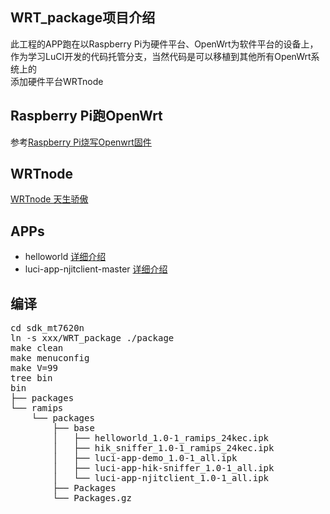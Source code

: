 ## WRT_package项目介绍
此工程的APP跑在以Raspberry Pi为硬件平台、OpenWrt为软件平台的设备上，作为学习LuCI开发的代码托管分支，当然代码是可以移植到其他所有OpenWrt系统上的
<br/>
添加硬件平台WRTnode

## Raspberry Pi跑OpenWrt
参考[Raspberry Pi烧写Openwrt固件](http://jphome.github.io/blog/2014/08/01/raspberry_pi_openwrt.html)

## WRTnode
[WRTnode 天生骄傲](http://wiki.wrtnode.com/index.php?title=Main_Page/zh-cn)

## APPs
* helloworld [详细介绍](http://jphome.github.io/blog/2014/03/29/openwrt_sdk.html)
* luci-app-njitclient-master [详细介绍](http://jphome.github.io/blog/2014/08/03/luci_add_page.html)

## 编译
<pre>
cd sdk_mt7620n
ln -s xxx/WRT_package ./package
make clean
make menuconfig
make V=99
tree bin
bin
├── packages
└── ramips
    └── packages
        ├── base
        │   ├── helloworld_1.0-1_ramips_24kec.ipk
        │   ├── hik_sniffer_1.0-1_ramips_24kec.ipk
        │   ├── luci-app-demo_1.0-1_all.ipk
        │   ├── luci-app-hik-sniffer_1.0-1_all.ipk
        │   └── luci-app-njitclient_1.0-1_all.ipk
        ├── Packages
        └── Packages.gz
</pre>

